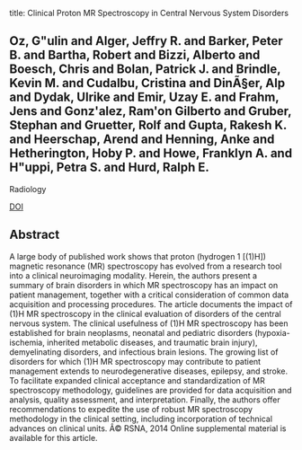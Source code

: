 title: Clinical Proton MR Spectroscopy in Central Nervous System Disorders

## Oz, G"ulin and Alger, Jeffry R. and Barker, Peter B. and Bartha, Robert and Bizzi, Alberto and Boesch, Chris and Bolan, Patrick J. and Brindle, Kevin M. and Cudalbu, Cristina and DinÃ§er, Alp and Dydak, Ulrike and Emir, Uzay E. and Frahm, Jens and Gonz'alez, Ram'on Gilberto and Gruber, Stephan and Gruetter, Rolf and Gupta, Rakesh K. and Heerschap, Arend and Henning, Anke and Hetherington, Hoby P. and Howe, Franklyn A. and H"uppi, Petra S. and Hurd, Ralph E.
Radiology

<a href="https://doi.org/10.1148/radiol.13130531">DOI</a>

## Abstract
A large body of published work shows that proton (hydrogen 1 [(1)H]) magnetic resonance (MR) spectroscopy has evolved from a research tool into a clinical neuroimaging modality. Herein, the authors present a summary of brain disorders in which MR spectroscopy has an impact on patient management, together with a critical consideration of common data acquisition and processing procedures. The article documents the impact of (1)H MR spectroscopy in the clinical evaluation of disorders of the central nervous system. The clinical usefulness of (1)H MR spectroscopy has been established for brain neoplasms, neonatal and pediatric disorders (hypoxia-ischemia, inherited metabolic diseases, and traumatic brain injury), demyelinating disorders, and infectious brain lesions. The growing list of disorders for which (1)H MR spectroscopy may contribute to patient management extends to neurodegenerative diseases, epilepsy, and stroke. To facilitate expanded clinical acceptance and standardization of MR spectroscopy methodology, guidelines are provided for data acquisition and analysis, quality assessment, and interpretation. Finally, the authors offer recommendations to expedite the use of robust MR spectroscopy methodology in the clinical setting, including incorporation of technical advances on clinical units. Â© RSNA, 2014 Online supplemental material is available for this article.

